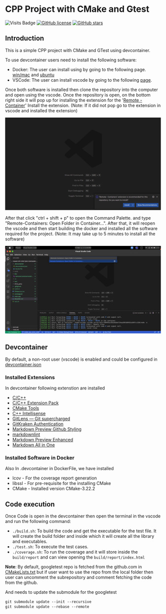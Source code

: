 # CPP Project with CMake and Gtest

![Visits Badge](https://badges.pufler.dev/visits/shaha-pratik/Example-Project)
[![GitHub license](https://img.shields.io/github/license/shaha-pratik/Example-Project)](https://github.com/shaha-pratik/Example-Project/blob/main/LICENSE)
[![GitHub stars](https://img.shields.io/github/stars/shaha-pratik/Example-Project)](https://github.com/shaha-pratik/Example-Project/stargazers)

## Introduction

This is a simple CPP project with CMake and GTest using devcontainer.

To use devcontainer users need to install the following software:

* Docker: The user can install using by going to the following page. [win/mac](https://docs.docker.com/engine/install/) and [ubuntu](https://docs.docker.com/engine/install/ubuntu/)
* VSCode: The user can install vscode by going to the following [page](https://code.visualstudio.com/Download).

Once both software is installed then clone the repository into the computer and open using the vscode. Once the repository is open, on the bottom right side it will pop up for installing the extension for the '[Remote - Container](https://marketplace.visualstudio.com/items?itemName=ms-vscode-remote.remote-containers)' Install the extension. (Note: If it did not pop go to the extension in vscode and installed the extension)

![Remote Container Install](doc/RemoteContainerInstall.png)

After that click "ctrl + shift + p" to open the Command Palette. and type "Remote-Containers: Open Folder in Container...". After that, it will reopen the vscode and then start building the docker and installed all the software required for the project. (Note: It may take up to 5 minutes to install all the software)

![Open in Remote container](doc/OpenRemoteContainer.png)

## Devcontainer

By default, a non-root user (vscode) is enabled and could be configured in [devcontainer.json](.devcontainer/devcontainer.json)

### Installed Extensions

In devcontainer following extenstion are installed

* [C/C++](https://marketplace.visualstudio.com/items?itemName=ms-vscode.cpptools)
* [C/C++ Extension Pack](https://marketplace.visualstudio.com/items?itemName=ms-vscode.cpptools-extension-pack)
* [CMake Tools
](https://marketplace.visualstudio.com/items?itemName=ms-vscode.cmake-tools)
* [C++ Intellisense](https://marketplace.visualstudio.com/items?itemName=austin.code-gnu-global)
* [GitLens — Git supercharged](https://marketplace.visualstudio.com/items?itemName=eamodio.gitlens)
* [GitKraken Authentication](https://marketplace.visualstudio.com/items?itemName=gitkraken.gitkraken-authentication)
* [Markdown Preview Github Styling](https://marketplace.visualstudio.com/items?itemName=bierner.markdown-preview-github-styles)
* [markdownlint](https://marketplace.visualstudio.com/items?itemName=DavidAnson.vscode-markdownlint)
* [Markdown Preview Enhanced](https://marketplace.visualstudio.com/items?itemName=shd101wyy.markdown-preview-enhanced)
* [Markdown All in One](https://marketplace.visualstudio.com/items?itemName=yzhang.markdown-all-in-one)

### Installed Software in Docker

Also In .devcontainer in DockerFile, we have installed

* lcov - For the coverage report generation
* libssl - For pre-requisite for the installing CMake
* CMake - Installed version CMake-3.22.2

## Code execution

Once Code is open in the devcontainer then open the terminal in the vscode and run the following command:

* `./build.sh`: To build the code and get the executable for the test file. It will create the build folder and inside which it will create all the library and executables.
* `./test.sh`: To execute the test cases.
* `./coverage.sh`: To run the coverage and it will store inside the `build/report` and can view opening the `build/report/index.html`

**Note**: By default, googletest repo is fetched from the github.com in [CMakeLists.txt](CMakeLists.txt#23) but if user want to use the repo from the local folder then user can uncomment the subrepository and comment fetching the code from the github.

And needs to update the submodule for the googletest

```shell
git submodule update --init --recursive
git submodule update --rebase --remote
```
